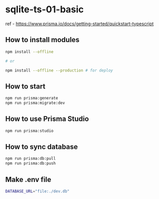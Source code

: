 # sqlite-ts-01-basic

ref - <https://www.prisma.io/docs/getting-started/quickstart-typescript>

## How to install modules

```bash
npm install --offline

# or

npm install --offline --production # for deploy
```


## How to start

```bash
npm run prisma:generate
npm run prisma:migrate:dev
```

## How to use Prisma Studio

```bash
npm run prisma:studio
```

## How to sync database

```bash
npm run prisma:db:pull
npm run prisma:db:push
```

## Make .env file

```bash
DATABASE_URL="file:./dev.db"
```
